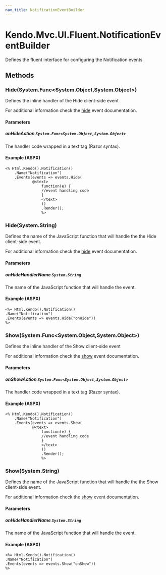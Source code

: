 ```yaml
---
nav_title: NotificationEventBuilder
---
```


# Kendo.Mvc.UI.Fluent.NotificationEventBuilder
Defines the fluent interface for configuring the Notification events.




## Methods


### Hide(System.Func\<System.Object,System.Object\>)
Defines the inline handler of the Hide client-side event

For additional information check the [hide](/api/web/notification#events-hide) event documentation.


#### Parameters

##### onHideAction `System.Func<System.Object,System.Object>`
The handler code wrapped in a text tag (Razor syntax).




#### Example (ASPX)
    <% Html.Kendo().Notification()
        .Name("Notification")
        .Events(events => events.Hide(
                @<text>
                    function(e) {
                    //event handling code
                    }
                    </text>
                    ))
                    .Render();
                    %>


### Hide(System.String)
Defines the name of the JavaScript function that will handle the the Hide client-side event.

For additional information check the [hide](/api/web/notification#events-hide) event documentation.


#### Parameters

##### onHideHandlerName `System.String`
The name of the JavaScript function that will handle the event.




#### Example (ASPX)
    <%= Html.Kendo().Notification()
    .Name("Notification")
    .Events(events => events.Hide("onHide"))
    %>


### Show(System.Func\<System.Object,System.Object\>)
Defines the inline handler of the Show client-side event

For additional information check the [show](/api/web/notification#events-show) event documentation.


#### Parameters

##### onShowAction `System.Func<System.Object,System.Object>`
The handler code wrapped in a text tag (Razor syntax).




#### Example (ASPX)
    <% Html.Kendo().Notification()
        .Name("Notification")
        .Events(events => events.Show(
                @<text>
                    function(e) {
                    //event handling code
                    }
                    </text>
                    ))
                    .Render();
                    %>


### Show(System.String)
Defines the name of the JavaScript function that will handle the the Show client-side event.

For additional information check the [show](/api/web/notification#events-show) event documentation.


#### Parameters

##### onHideHandlerName `System.String`
The name of the JavaScript function that will handle the event.




#### Example (ASPX)
    <%= Html.Kendo().Notification()
    .Name("Notification")
    .Events(events => events.Show("onShow"))
    %>




